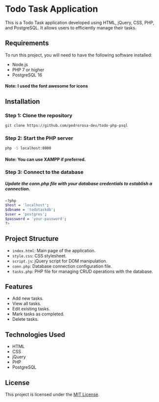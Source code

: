 # Todo Task Application

This is a Todo Task application developed using HTML, jQuery, CSS, PHP, and PostgreSQL. It allows users to efficiently manage their tasks.

## Requirements

To run this project, you will need to have the following software installed:

- Node.js
- PHP 7 or higher
- PostgreSQL 16

#### **Note**: I used the font awesome for icons

## Installation

### Step 1: Clone the repository

```bash
git clone https://github.com/pedrorosa-dev/todo-php-psql
```

### Step 2: Start the PHP server

```bash
php -S localhost:8000
```

#### **Note**: You can use XAMPP if preferred.

### Step 3: Connect to the database

##### Update the conn.php file with your database credentials to establish a connection.

```bash
<?php
$host = 'localhost';
$dbname = 'todotaskdb';
$user = 'postgres';
$password = 'your-password';
?>
```

## Project Structure

- `index.html`: Main page of the application.
- `style.css`: CSS stylesheet.
- `script.js`: jQuery script for DOM manipulation.
- `conn.php`: Database connection configuration file.
- `tasks.php`: PHP file for managing CRUD operations with the database.

## Features

- Add new tasks.
- View all tasks.
- Edit existing tasks.
- Mark tasks as completed.
- Delete tasks.

## Technologies Used

- HTML
- CSS
- jQuery
- PHP
- PostgreSQL

## License

This project is licensed under the [MIT License](LICENSE).
